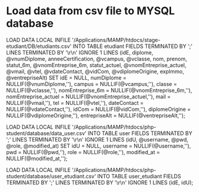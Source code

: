 # Load data from csv file to MYSQL database

LOAD DATA LOCAL INFILE '/Applications/MAMP/htdocs/stage-etudiant/DB/etudiants.csv' INTO TABLE etudiant FIELDS TERMINATED BY ';' LINES TERMINATED BY '\r\n' IGNORE 1 LINES (idE, diplome, @vnumDiplome, anneeCertification, @vcampus, @vclasse, nom, prenom, statut_6m, @vnomEntreprise_6m, statut_actuel, @vnomEntreprise_actuel, @vmail, @vtel, @vdateContact, @vidCom, @vdiplomeOrigine, expImmo, @ventrepriseAlt) SET idE = NULL, numDiplome = NULLIF(@vnumDiplome,''), campus = NULLIF(@vcampus,''), classe = NULLIF(@vclasse,''), nomEntreprise_6m = NULLIF(@vnomEntreprise_6m,''), nomEntreprise_actuel = NULLIF(@vnomEntreprise_actuel,''), mail = NULLIF(@vmail,''), tel = NULLIF(@vtel,''), dateContact = NULLIF(@vdateContact,''), idCom = NULLIF(@vidCom,''), diplomeOrigine = NULLIF(@vdiplomeOrigine,''), entrepriseAlt = NULLIF(@ventrepriseAlt,'');

LOAD DATA LOCAL INFILE '/Applications/MAMP/htdocs/php-student/database/data_user.csv' INTO TABLE user FIELDS TERMINATED BY ';' LINES TERMINATED BY '\r\n' IGNORE 1 LINES (idU, @username, @pwd, @role, @modified_at) SET idU = NULL, username = NULLIF(@username,''), pwd = NULLIF(@pwd,''), role = NULLIF(@role,''), modified_at = NULLIF(@modified_at,''); 

LOAD DATA LOCAL INFILE '/Applications/MAMP/htdocs/php-student/database/user_etudiant.csv' INTO TABLE user_etudiant FIELDS TERMINATED BY ';' LINES TERMINATED BY '\r\n' IGNORE 1 LINES (idE, idU);
